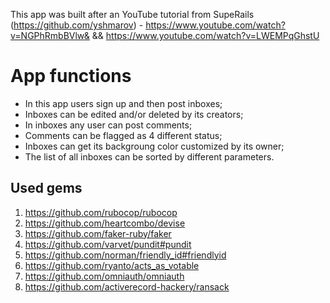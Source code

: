 This app was built after an YouTube tutorial from SupeRails (https://github.com/yshmarov) - https://www.youtube.com/watch?v=NGPhRmbBVlw& && https://www.youtube.com/watch?v=LWEMPqGhstU

# App functions
* In this app users sign up and then post inboxes;
* Inboxes can be edited and/or deleted by its creators;
* In inboxes any user can post comments;
* Comments can be flagged as 4 different status;
* Inboxes can get its backgroung color customized by its owner;
* The list of all inboxes can be sorted by different parameters.

## Used gems
1. https://github.com/rubocop/rubocop
2. https://github.com/heartcombo/devise
3. https://github.com/faker-ruby/faker
4. https://github.com/varvet/pundit#pundit
5. https://github.com/norman/friendly_id#friendlyid
6. https://github.com/ryanto/acts_as_votable
7. https://github.com/omniauth/omniauth
8. https://github.com/activerecord-hackery/ransack
